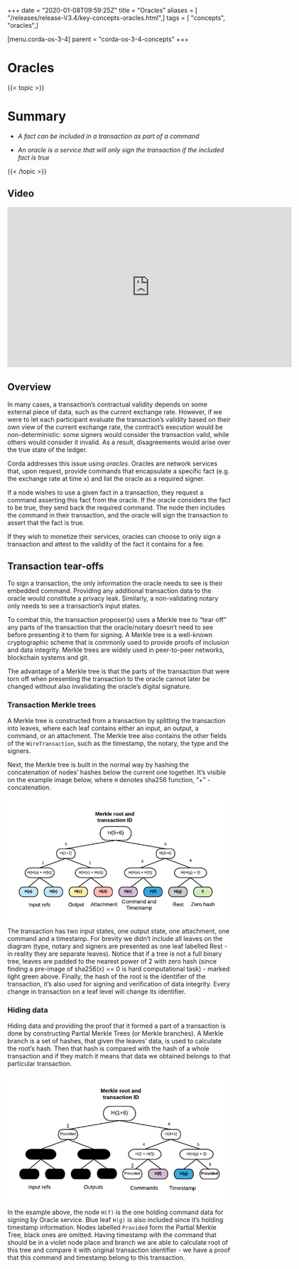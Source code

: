 +++
date = "2020-01-08T09:59:25Z"
title = "Oracles"
aliases = [ "/releases/release-V3.4/key-concepts-oracles.html",]
tags = [ "concepts", "oracles",]

[menu.corda-os-3-4]
parent = "corda-os-3-4-concepts"
+++


# Oracles


{{< topic >}}
# Summary


* *A fact can be included in a transaction as part of a command*


* *An oracle is a service that will only sign the transaction if the included fact is true*



{{< /topic >}}
## Video

<iframe src="https://player.vimeo.com/video/214157956" width="640" height="360" frameborder="0" webkitallowfullscreen="true" mozallowfullscreen="true" allowfullscreen="true"></iframe>


<p></p>

## Overview

In many cases, a transaction’s contractual validity depends on some external piece of data, such as the current
                exchange rate. However, if we were to let each participant evaluate the transaction’s validity based on their own
                view of the current exchange rate, the contract’s execution would be non-deterministic: some signers would consider the
                transaction valid, while others would consider it invalid. As a result, disagreements would arise over the true state
                of the ledger.

Corda addresses this issue using *oracles*. Oracles are network services that, upon request, provide commands
                that encapsulate a specific fact (e.g. the exchange rate at time x) and list the oracle as a required signer.

If a node wishes to use a given fact in a transaction, they request a command asserting this fact from the oracle. If
                the oracle considers the fact to be true, they send back the required command. The node then includes the command in
                their transaction, and the oracle will sign the transaction to assert that the fact is true.

If they wish to monetize their services, oracles can choose to only sign a transaction and attest to the validity of
                the fact it contains for a fee.


## Transaction tear-offs

To sign a transaction, the only information the oracle needs to see is their embedded command. Providing any
                additional transaction data to the oracle would constitute a privacy leak. Similarly, a non-validating notary only
                needs to see a transaction’s input states.

To combat this, the transaction proposer(s) uses a Merkle tree to “tear off” any parts of the transaction that the
                oracle/notary doesn’t need to see before presenting it to them for signing. A Merkle tree is a well-known cryptographic
                scheme that is commonly used to provide proofs of inclusion and data integrity. Merkle trees are widely used in
                peer-to-peer networks, blockchain systems and git.

The advantage of a Merkle tree is that the parts of the transaction that were torn off when presenting the transaction
                to the oracle cannot later be changed without also invalidating the oracle’s digital signature.


### Transaction Merkle trees

A Merkle tree is constructed from a transaction by splitting the transaction into leaves, where each leaf contains
                    either an input, an output, a command, or an attachment. The Merkle tree also contains the other fields of the
                    `WireTransaction`, such as the timestamp, the notary, the type and the signers.

Next, the Merkle tree is built in the normal way by hashing the concatenation of nodes’ hashes below the current one
                    together. It’s visible on the example image below, where `H` denotes sha256 function, “+” - concatenation.

![merkleTree](resources/merkleTree.png "merkleTree")The transaction has two input states, one output state, one attachment, one command and a timestamp. For brevity
                    we didn’t include all leaves on the diagram (type, notary and signers are presented as one leaf labelled Rest - in
                    reality they are separate leaves). Notice that if a tree is not a full binary tree, leaves are padded to the nearest
                    power of 2 with zero hash (since finding a pre-image of sha256(x) == 0 is hard computational task) - marked light
                    green above. Finally, the hash of the root is the identifier of the transaction, it’s also used for signing and
                    verification of data integrity. Every change in transaction on a leaf level will change its identifier.


### Hiding data

Hiding data and providing the proof that it formed a part of a transaction is done by constructing Partial Merkle Trees
                    (or Merkle branches). A Merkle branch is a set of hashes, that given the leaves’ data, is used to calculate the
                    root’s hash. Then that hash is compared with the hash of a whole transaction and if they match it means that data we
                    obtained belongs to that particular transaction.

![partialMerkle](resources/partialMerkle.png "partialMerkle")In the example above, the node `H(f)` is the one holding command data for signing by Oracle service. Blue leaf
                    `H(g)` is also included since it’s holding timestamp information. Nodes labelled `Provided` form the Partial
                    Merkle Tree, black ones are omitted. Having timestamp with the command that should be in a violet node place and
                    branch we are able to calculate root of this tree and compare it with original transaction identifier - we have a
                    proof that this command and timestamp belong to this transaction.


